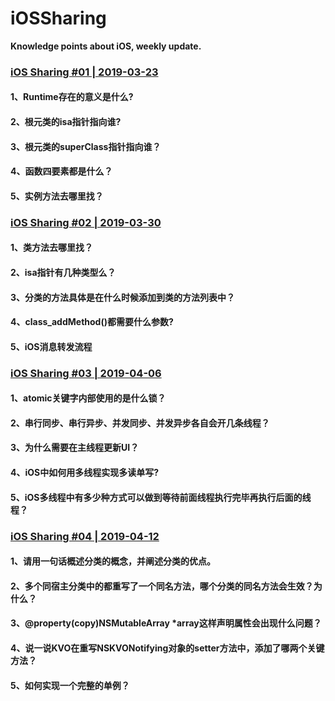 # iOSSharing
**Knowledge points about iOS, weekly update.**

### [iOS Sharing #01 | 2019-03-23](https://github.com/MeetFutureOrg/iOSSharing/blob/master/iOSSharing%20%231%20%7C%202019-03-23/iOSSharing%20%231%20%7C%202019-03-23.md)
#### 1、Runtime存在的意义是什么?
#### 2、根元类的isa指针指向谁?
#### 3、根元类的superClass指针指向谁？
#### 4、函数四要素都是什么？
#### 5、实例方法去哪里找？

### [iOS Sharing #02 | 2019-03-30](https://github.com/MeetFutureOrg/iOSSharing/blob/master/iOSSharing%20%232%20%7C%202019-03-30/iOSSharing%20%232%20%7C%202019-03-30.md)
#### 1、类方法去哪里找？
#### 2、isa指针有几种类型么？
#### 3、分类的方法具体是在什么时候添加到类的方法列表中？
#### 4、class_addMethod()都需要什么参数?
#### 5、iOS消息转发流程

### [iOS Sharing #03 | 2019-04-06](https://github.com/MeetFutureOrg/iOSSharing/blob/master/iOSSharing%20%233%20%7C%202019-04-06/iOSSharing%20%233%20%7C%202019-04-06.md)
#### 1、atomic关键字内部使用的是什么锁？
#### 2、串行同步、串行异步、并发同步、并发异步各自会开几条线程？
#### 3、为什么需要在主线程更新UI？
#### 4、iOS中如何用多线程实现多读单写?
#### 5、iOS多线程中有多少种方式可以做到等待前面线程执行完毕再执行后面的线程？

### [iOS Sharing #04 | 2019-04-12](https://github.com/MeetFutureOrg/iOSSharing/blob/master/iOSSharing%20%234%20%7C%202019-04-12/iOSSharing%20%234%20%7C%202019-04-12.md)
#### 1、请用一句话概述分类的概念，并阐述分类的优点。
#### 2、多个同宿主分类中的都重写了一个同名方法，哪个分类的同名方法会生效？为什么？
#### 3、@property(copy)NSMutableArray *array这样声明属性会出现什么问题？
#### 4、说一说KVO在重写NSKVONotifying对象的setter方法中，添加了哪两个关键方法？
#### 5、如何实现一个完整的单例？
